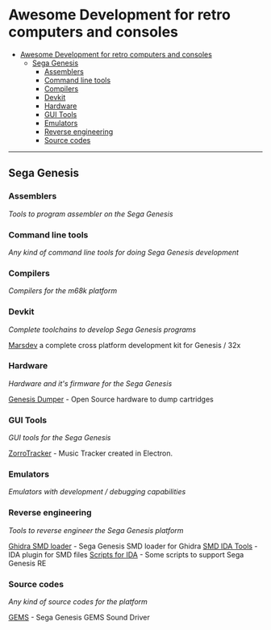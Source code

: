 # Awesome Development for retro computers and consoles

- [Awesome Development for retro computers and consoles](#awesome-retro)
  - [Sega Genesis](#sega-genesis)
    - [Assemblers](#retro-sega-genesis-assemblers)
    - [Command line tools](#retro-sega-genesis-command-line-tools)
    - [Compilers](#retro-sega-genesis-compilers)
    - [Devkit](#retro-sega-genesis-devkit)
    - [Hardware](#retro-sega-genesis-hardware)
    - [GUI Tools](#retro-sega-genesis-gui-tools)
    - [Emulators](#retro-sega-genesis-emulators)
    - [Reverse engineering](#retro-sega-genesis-reverse-engineering)
    - [Source codes](#retro-sega-genesis-source-codes)

---

## Sega Genesis

### Assemblers

*Tools to program assembler on the Sega Genesis*

### Command line tools

*Any kind of command line tools for doing Sega Genesis development*

### Compilers

*Compilers for the m68k platform*

### Devkit

*Complete toolchains to develop Sega Genesis programs*

[Marsdev](https://github.com/andwn/marsdev) a complete cross platform development kit for Genesis / 32x

### Hardware

*Hardware and it's firmware for the Sega Genesis*

[Genesis Dumper](https://github.com/tonyp7/GenDumper) - Open Source hardware to dump cartridges

### GUI Tools

*GUI tools for the Sega Genesis*

[ZorroTracker](https://github.com/ZorroTrackerDev/ZorroTracker) - Music Tracker created in Electron. 

### Emulators

*Emulators with development / debugging capabilities*

### Reverse engineering

*Tools to reverse engineer the Sega Genesis platform*

[Ghidra SMD loader](https://github.com/lab313ru/ghidra_sega_ldr) - Sega Genesis SMD loader for Ghidra
[SMD IDA Tools](https://github.com/lab313ru/smd_ida_tools) - IDA plugin for SMD files
[Scripts for IDA](https://github.com/zznop/ida-genesis) - Some scripts to support Sega Genesis RE

### Source codes

*Any kind of source codes for the platform*

[GEMS](https://github.com/realmonster/GEMS) - Sega Genesis GEMS Sound Driver